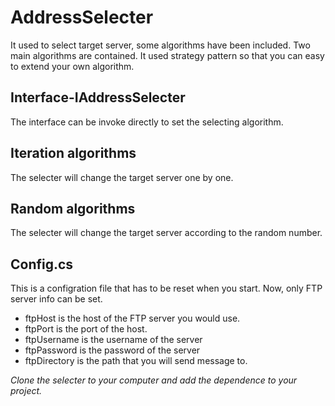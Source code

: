 # AddressSelecter
It used to select target server, some algorithms have been included.
Two main algorithms are contained. It used strategy pattern so that you can easy to extend your own algorithm.

## Interface-IAddressSelecter
The interface can be invoke directly to set the selecting algorithm.

## Iteration algorithms
The selecter will change the target server one by one.

## Random algorithms
The selecter will change the target server according to the random number.

## Config.cs
This is a configration file that has to be reset when you start. 
Now, only FTP server info can be set.
  - ftpHost is the host of the FTP server you would use.
  - ftpPort is the port of the host.
  - ftpUsername is the username of the server
  - ftpPassword is the password of the server
  - ftpDirectory is the path that you will send message to.

*Clone the selecter to your computer and add the dependence to your project.*
